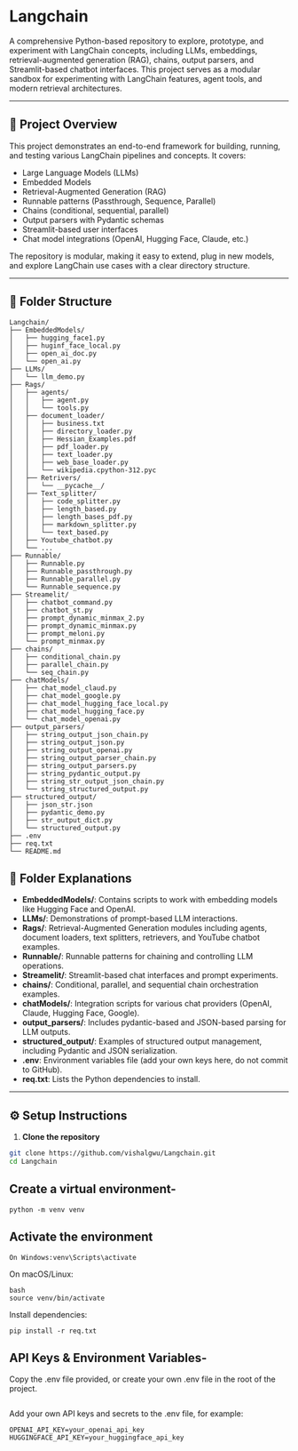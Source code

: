# Langchain

A comprehensive Python-based repository to explore, prototype, and experiment with LangChain concepts, including LLMs, embeddings, retrieval-augmented generation (RAG), chains, output parsers, and Streamlit-based chatbot interfaces. This project serves as a modular sandbox for experimenting with LangChain features, agent tools, and modern retrieval architectures.

---

## 🚀 Project Overview

This project demonstrates an end-to-end framework for building, running, and testing various LangChain pipelines and concepts. It covers:

- Large Language Models (LLMs)
- Embedded Models
- Retrieval-Augmented Generation (RAG)
- Runnable patterns (Passthrough, Sequence, Parallel)
- Chains (conditional, sequential, parallel)
- Output parsers with Pydantic schemas
- Streamlit-based user interfaces
- Chat model integrations (OpenAI, Hugging Face, Claude, etc.)

The repository is modular, making it easy to extend, plug in new models, and explore LangChain use cases with a clear directory structure.

---

## 📁 Folder Structure

```text
Langchain/
├── EmbeddedModels/
│   ├── hugging_face1.py
│   ├── huginf_face_local.py
│   ├── open_ai_doc.py
│   └── open_ai.py
├── LLMs/
│   └── llm_demo.py
├── Rags/
│   ├── agents/
│   │   ├── agent.py
│   │   └── tools.py
│   ├── document_loader/
│   │   ├── business.txt
│   │   ├── directory_loader.py
│   │   ├── Hessian_Examples.pdf
│   │   ├── pdf_loader.py
│   │   ├── text_loader.py
│   │   ├── web_base_loader.py
│   │   └── wikipedia.cpython-312.pyc
│   ├── Retrivers/
│   │   └── __pycache__/
│   ├── Text_splitter/
│   │   ├── code_splitter.py
│   │   ├── length_based.py
│   │   ├── length_bases_pdf.py
│   │   ├── markdown_splitter.py
│   │   └── text_based.py
│   ├── Youtube_chatbot.py
│   └── ...
├── Runnable/
│   ├── Runnable.py
│   ├── Runnable_passthrough.py
│   ├── Runnable_parallel.py
│   └── Runnable_sequence.py
├── Streamelit/
│   ├── chatbot_command.py
│   ├── chatbot_st.py
│   ├── prompt_dynamic_minmax_2.py
│   ├── prompt_dynamic_minmax.py
│   ├── prompt_meloni.py
│   └── prompt_minmax.py
├── chains/
│   ├── conditional_chain.py
│   ├── parallel_chain.py
│   └── seq_chain.py
├── chatModels/
│   ├── chat_model_claud.py
│   ├── chat_model_google.py
│   ├── chat_model_hugging_face_local.py
│   ├── chat_model_hugging_face.py
│   └── chat_model_openai.py
├── output_parsers/
│   ├── string_output_json_chain.py
│   ├── string_output_json.py
│   ├── string_output_openai.py
│   ├── string_output_parser_chain.py
│   ├── string_output_parsers.py
│   ├── string_pydantic_output.py
│   ├── string_str_output_json_chain.py
│   └── string_structured_output.py
├── structured_output/
│   ├── json_str.json
│   ├── pydantic_demo.py
│   ├── str_output_dict.py
│   └── structured_output.py
├── .env
├── req.txt
└── README.md
```


## 📂 Folder Explanations

- **EmbeddedModels/**: Contains scripts to work with embedding models like Hugging Face and OpenAI.  
- **LLMs/**: Demonstrations of prompt-based LLM interactions.  
- **Rags/**: Retrieval-Augmented Generation modules including agents, document loaders, text splitters, retrievers, and YouTube chatbot examples.  
- **Runnable/**: Runnable patterns for chaining and controlling LLM operations.  
- **Streamelit/**: Streamlit-based chat interfaces and prompt experiments.  
- **chains/**: Conditional, parallel, and sequential chain orchestration examples.  
- **chatModels/**: Integration scripts for various chat providers (OpenAI, Claude, Hugging Face, Google).  
- **output_parsers/**: Includes pydantic-based and JSON-based parsing for LLM outputs.  
- **structured_output/**: Examples of structured output management, including Pydantic and JSON serialization.  
- **.env**: Environment variables file (add your own keys here, do not commit to GitHub).  
- **req.txt**: Lists the Python dependencies to install.  

---

## ⚙️ Setup Instructions

1. **Clone the repository**

```bash
git clone https://github.com/vishalgwu/Langchain.git
cd Langchain
```

## Create a virtual environment-
```
python -m venv venv
```
## Activate the environment
```
On Windows:venv\Scripts\activate
```

On macOS/Linux:
```
bash
source venv/bin/activate
```

Install dependencies:
```
pip install -r req.txt
```
## API Keys & Environment Variables-
Copy the .env file provided, or create your own .env file in the root of the project.
```
```
Add your own API keys and secrets to the .env file, for example:
```
OPENAI_API_KEY=your_openai_api_key
HUGGINGFACE_API_KEY=your_huggingface_api_key
```

